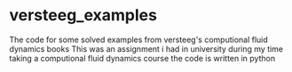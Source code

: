 # versteeg_examples
The code for some solved examples from versteeg's computional fluid dynamics books
This was an assignment i had in university during my time taking a computional fluid dynamics course
the code is written in python

